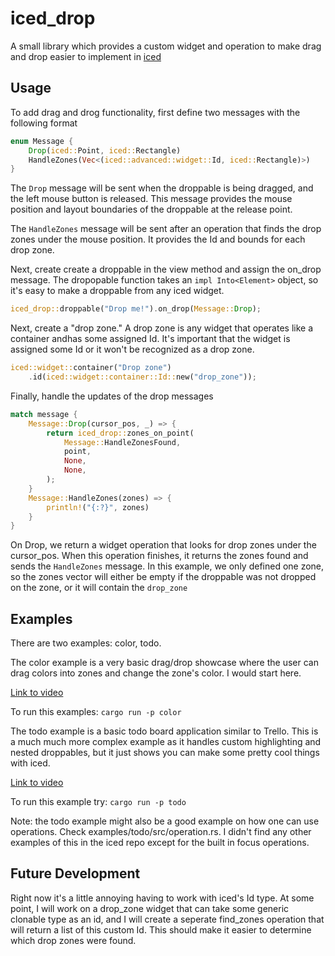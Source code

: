 # iced_drop

A small library which provides a custom widget and operation to make drag and drop easier to implement in [iced](https://github.com/iced-rs/iced/tree/master)

## Usage

To add drag and drog functionality, first define two messages with the following format

```rust
enum Message {
    Drop(iced::Point, iced::Rectangle)
    HandleZones(Vec<(iced::advanced::widget::Id, iced::Rectangle)>)
}
```

The `Drop` message will be sent when the droppable is being dragged, and the left mouse button is released. This message provides the mouse position and layout boundaries of the droppable at the release point.

The `HandleZones` message will be sent after an operation that finds the drop zones under the mouse position. It provides the Id and bounds for each drop zone.

Next, create create a droppable in the view method and assign the on_drop message. The dropopable function takes an `impl Into<Element>` object, so it's easy to make a droppable from any iced widget.

```rust
iced_drop::droppable("Drop me!").on_drop(Message::Drop);
```

Next, create a "drop zone." A drop zone is any widget that operates like a container andhas some assigned Id. It's important that the widget is assigned some Id or it won't be recognized as a drop zone.

```rust
iced::widget::container("Drop zone")
    .id(iced::widget::container::Id::new("drop_zone"));
```

Finally, handle the updates of the drop messages

```rust
match message {
    Message::Drop(cursor_pos, _) => {
        return iced_drop::zones_on_point(
            Message::HandleZonesFound,
            point,
            None,
            None,
        );
    }
    Message::HandleZones(zones) => {
        println!("{:?}", zones)
    }
}
```

On Drop, we return a widget operation that looks for drop zones under the cursor_pos. When this operation finishes, it returns the zones found and sends the `HandleZones` message. In this example, we only defined one zone, so the zones vector will either be empty if the droppable was not dropped on the zone, or it will contain the `drop_zone`

## Examples

There are two examples: color, todo.

The color example is a very basic drag/drop showcase where the user can drag colors into zones and change the zone's color. I would start here.

[Link to video](https://drive.google.com/file/d/1K1CCi2Lc90IUyDufsvoUBZmUCbeg6_Fi/view?usp=sharing)

To run this examples: `cargo run -p color`

The todo example is a basic todo board application similar to Trello. This is a much much more complex example as it handles custom highlighting and nested droppables, but it just shows you can make some pretty cool things with iced.

[Link to video](https://drive.google.com/file/d/1MLOCk4Imd_oUnrTj_psbpYbwua976HmR/view?usp=sharing)

To run this example try: `cargo run -p todo`

Note: the todo example might also be a good example on how one can use operations. Check examples/todo/src/operation.rs. I didn't find any other examples of this in the iced repo except for the built in focus operations.

## Future Development

Right now it's a little annoying having to work with iced's Id type. At some point, I will work on a drop_zone widget that can take some generic clonable type as an id, and I will create a seperate find_zones operation that will return a list of this custom Id. This should make it easier to determine which drop zones were found.

